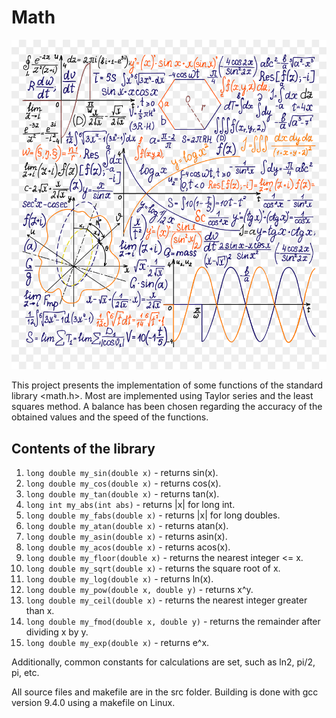 # Math 

![math png](./images/math_formuls.png)

This project presents the implementation of some functions of the standard library <math.h>. Most are implemented using Taylor series and the least squares method. A balance has been chosen regarding the accuracy of the obtained values ​​and the speed of the functions.

## Contents of the library

 1) `long double my_sin(double x)` - returns sin(x).
 2) `long double my_cos(double x)` - returns cos(x).
 3) `long double my_tan(double x)` - returns tan(x).
 4) `long int my_abs(int abs)` - returns |x| for long int.
 5) `long double my_fabs(double x)` - returns |x| for long doubles.
 6) `long double my_atan(double x)` - returns atan(x).
 7) `long double my_asin(double x)` - returns asin(x).
 8) `long double my_acos(double x)` - returns acos(x).
 9) `long double my_floor(double x)` - returns the nearest integer <= x.
 10) `long double my_sqrt(double x)` - returns the square root of x.
 11) `long double my_log(double x)` - returns ln(x).
 12) `long double my_pow(double x, double y)` - returns x^y.
 13) `long double my_ceil(double x)` - returns the nearest integer greater than x.
 14) `long double my_fmod(double x, double y)` - returns the remainder after dividing x by y.
 15) `long double my_exp(double x)` - returns e^x.

Additionally, common constants for calculations are set, such as ln2, pi/2, pi, etc.

All source files and makefile are in the src folder. Building is done with gcc version 9.4.0 using a makefile on Linux.